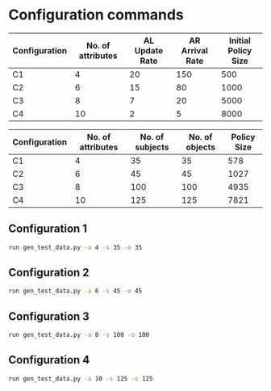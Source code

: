# Configuration commands
| Configuration  | No. of attributes | AL Update Rate | AR Arrival Rate | Initial Policy Size |
|---------------|-------------------|----------------|-----------------|---------------------|
| C1            |  4                | 20             | 150             |  500                |
| C2            |  6                | 15             |  80             | 1000                |
| C3            |  8                |  7             |  20             | 5000                |
| C4            | 10                |  2             |   5             | 8000                |

| Configuration  | No. of attributes | No. of subjects | No. of objects | Policy Size |
|---------------|-------------------|-----------------|----------------|-------------|
| C1            |  4                |  35             |  35            | 578         |
| C2            |  6                |  45             |  45            | 1027        |
| C3            |  8                |  100            |  100           | 4935        |
| C4            | 10                |  125            |  125           | 7821        |


## Configuration 1
```bash
run gen_test_data.py -a 4 -s 35 -o 35
```

## Configuration 2
```bash
run gen_test_data.py -a 6 -s 45 -o 45
```

## Configuration 3
```bash
run gen_test_data.py -a 8 -s 100 -o 100
```

## Configuration 4
```bash
run gen_test_data.py -a 10 -s 125 -o 125
```




